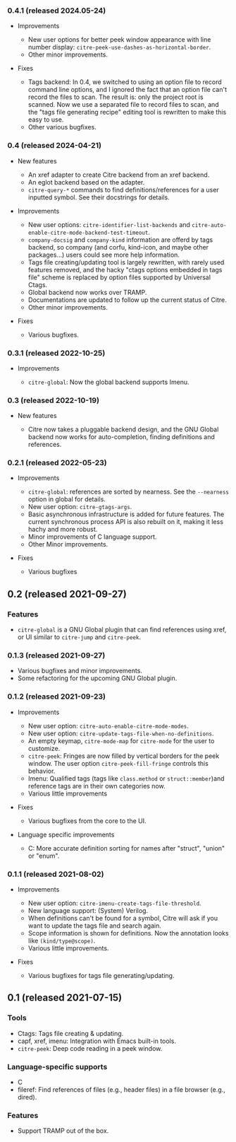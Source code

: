 ### 0.4.1 (released 2024.05-24)

- Improvements

  - New user options for better peek window appearance with line number
    display: `citre-peek-use-dashes-as-horizontal-border`.
  - Other minor improvements.

- Fixes

  - Tags backend: In 0.4, we switched to using an option file to record command
    line options, and I ignored the fact that an option file can't record the
    files to scan. The result is: only the project root is scanned. Now we use
    a separated file to record files to scan, and the "tags file generating
    recipe" editing tool is rewritten to make this easy to use.
  - Other various bugfixes.

### 0.4 (released 2024-04-21)

- New features

  - An xref adapter to create Citre backend from an xref backend.
  - An eglot backend based on the adapter.
  - `citre-query-*` commands to find definitions/references for a user inputted
    symbol. See their docstrings for details.

- Improvements

  - New user options: `citre-identifier-list-backends` and
    `citre-auto-enable-citre-mode-backend-test-timeout`.
  - `company-docsig` and `company-kind` information are offerd by tags backend,
    so company (and corfu, kind-icon, and maybe other packages...) users could
    see more help information.
  - Tags file creating/updating tool is largely rewritten, with rarely used
    features removed, and the hacky "ctags options embedded in tags file"
    scheme is replaced by option files supported by Universal Ctags.
  - Global backend now works over TRAMP.
  - Documentations are updated to follow up the current status of Citre.
  - Other minor improvements.

- Fixes

  - Various bugfixes.

### 0.3.1 (released 2022-10-25)

- Improvements

  - `citre-global`: Now the global backend supports Imenu.

### 0.3 (released 2022-10-19)

- New features

  - Citre now takes a pluggable backend design, and the GNU Global backend now
    works for auto-completion, finding definitions and references.

### 0.2.1 (released 2022-05-23)

- Improvements

  - `citre-global`: references are sorted by nearness. See the `--nearness`
    option in global for details.
  - New user option: `citre-gtags-args`.
  - Basic asynchronous infrastructure is added for future features. The current
    synchronous process API is also rebuilt on it, making it less hachy and
    more robust.
  - Minor improvements of C language support.
  - Other Minor improvements.

- Fixes

  - Various bugfixes

## 0.2 (released 2021-09-27)

### Features

- `citre-global` is a GNU Global plugin that can find references using xref, or
  UI similar to `citre-jump` and `citre-peek`.

### 0.1.3 (released 2021-09-27)

- Various bugfixes and minor improvements.
- Some refactoring for the upcoming GNU Global plugin.

### 0.1.2 (released 2021-09-23)

- Improvements

  - New user option: `citre-auto-enable-citre-mode-modes`.
  - New user option: `citre-update-tags-file-when-no-definitions`.
  - An empty keymap, `citre-mode-map` for `citre-mode` for the user to
    customize.
  - `citre-peek`: Fringes are now filled by vertical borders for the peek
    window. The user option `citre-peek-fill-fringe` controls this behavior.
  - Imenu: Qualified tags (tags like `class.method` or `struct::member`)and
    reference tags are in their own categories now.
  - Various little improvements

- Fixes

  - Various bugfixes from the core to the UI.

- Language specific improvements

  - C: More accurate definition sorting for names after "struct", "union" or
    "enum".

### 0.1.1 (released 2021-08-02)

- Improvements

  - New user option: `citre-imenu-create-tags-file-threshold`.
  - New language support: (System) Verilog.
  - When definitions can't be found for a symbol, Citre will ask if you want to
    update the tags file and search again.
  - Scope information is shown for definitions. Now the annotation looks like
    `(kind/type@scope)`.
  - Various little improvements.

- Fixes

  - Various bugfixes for tags file generating/updating.

## 0.1 (released 2021-07-15)

### Tools

- Ctags: Tags file creating & updating.
- capf, xref, imenu: Integration with Emacs built-in tools.
- `citre-peek`: Deep code reading in a peek window.

### Language-specific supports

- C
- fileref: Find references of files (e.g., header files) in a file browser
  (e.g., dired).

### Features

- Support TRAMP out of the box.
